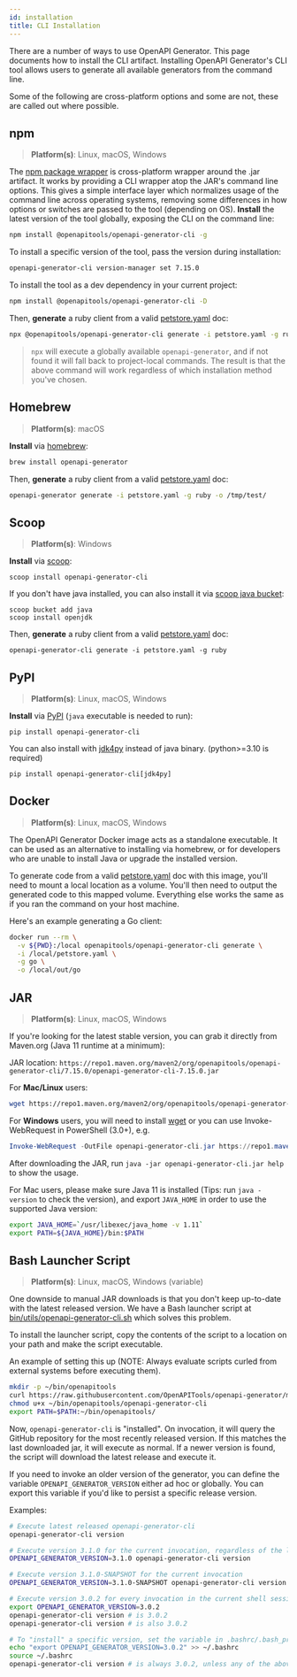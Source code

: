 ```yaml
---
id: installation
title: CLI Installation
---
```


There are a number of ways to use OpenAPI Generator. This page documents how to install the CLI artifact.
Installing OpenAPI Generator's CLI tool allows users to generate all available generators from the command line.

Some of the following are cross-platform options and some are not, these are called out where possible.

## npm

> **Platform(s)**: Linux, macOS, Windows

The [npm package wrapper](https://github.com/openapitools/openapi-generator-cli) is cross-platform wrapper around the .jar artifact. It works by providing a CLI wrapper atop the JAR's command line options. This gives a simple interface layer which normalizes usage of the command line across operating systems, removing some differences in how options or switches are passed to the tool (depending on OS).
**Install** the latest version of the tool globally, exposing the CLI on the command line:

```bash
npm install @openapitools/openapi-generator-cli -g
```

To install a specific version of the tool, pass the version during installation:
<!-- RELEASE_VERSION -->
```bash
openapi-generator-cli version-manager set 7.15.0
```
<!-- /RELEASE_VERSION -->
To install the tool as a dev dependency in your current project:

```bash
npm install @openapitools/openapi-generator-cli -D
```
Then, **generate** a ruby client from a valid [petstore.yaml](https://raw.githubusercontent.com/openapitools/openapi-generator/master/modules/openapi-generator/src/test/resources/3_0/petstore.yaml) doc:

```bash
npx @openapitools/openapi-generator-cli generate -i petstore.yaml -g ruby -o /tmp/test/
```

> `npx` will execute a globally available `openapi-generator`, and if not found it will fall back to project-local commands. The result is that the above command will work regardless of which installation method you've chosen.

## Homebrew

> **Platform(s)**: macOS

**Install** via [homebrew](https://brew.sh/):

```bash
brew install openapi-generator
```

Then, **generate** a ruby client from a valid [petstore.yaml](https://raw.githubusercontent.com/openapitools/openapi-generator/master/modules/openapi-generator/src/test/resources/3_0/petstore.yaml) doc:

```bash
openapi-generator generate -i petstore.yaml -g ruby -o /tmp/test/
```

## Scoop

> **Platform(s)**: Windows

**Install** via [scoop](https://scoop.sh/):

```
scoop install openapi-generator-cli
```

If you don't have java installed, you can also install it via [scoop java bucket](https://github.com/ScoopInstaller/Java/):

```
scoop bucket add java
scoop install openjdk
```

Then, **generate** a ruby client from a valid [petstore.yaml](https://raw.githubusercontent.com/openapitools/openapi-generator/master/modules/openapi-generator/src/test/resources/3_0/petstore.yaml) doc:

```
openapi-generator-cli generate -i petstore.yaml -g ruby
```

## PyPI

> **Platform(s)**: Linux, macOS, Windows

**Install** via [PyPI](https://pypi.org/) (`java` executable is needed to run):

```
pip install openapi-generator-cli
```

You can also install with [jdk4py](https://github.com/activeviam/jdk4py) instead of java binary. (python>=3.10 is required)

```
pip install openapi-generator-cli[jdk4py]
```

## Docker

> **Platform(s)**: Linux, macOS, Windows

The OpenAPI Generator Docker image acts as a standalone executable. It can be used as an alternative to installing via homebrew, or for developers who are unable to install Java or upgrade the installed version.

To generate code from a valid [petstore.yaml](https://raw.githubusercontent.com/openapitools/openapi-generator/master/modules/openapi-generator/src/test/resources/3_0/petstore.yaml) doc with this image, you'll need to mount a local location as a volume.
You'll then need to output the generated code to this mapped volume. Everything else works the same as if you ran the command on your host machine.

Here's an example generating a Go client:

```bash
docker run --rm \
  -v ${PWD}:/local openapitools/openapi-generator-cli generate \
  -i /local/petstore.yaml \
  -g go \
  -o /local/out/go
```

## JAR

> **Platform(s)**: Linux, macOS, Windows

<!-- RELEASE_VERSION -->
If you're looking for the latest stable version, you can grab it directly from Maven.org (Java 11 runtime at a minimum):

JAR location: `https://repo1.maven.org/maven2/org/openapitools/openapi-generator-cli/7.15.0/openapi-generator-cli-7.15.0.jar`

For **Mac/Linux** users:

```bash
wget https://repo1.maven.org/maven2/org/openapitools/openapi-generator-cli/7.15.0/openapi-generator-cli-7.15.0.jar -O openapi-generator-cli.jar
```

For **Windows** users, you will need to install [wget](http://gnuwin32.sourceforge.net/packages/wget.htm) or you can use Invoke-WebRequest in PowerShell (3.0+), e.g.

```powershell
Invoke-WebRequest -OutFile openapi-generator-cli.jar https://repo1.maven.org/maven2/org/openapitools/openapi-generator-cli/7.15.0/openapi-generator-cli-7.15.0.jar
```
<!-- /RELEASE_VERSION -->

After downloading the JAR, run `java -jar openapi-generator-cli.jar help` to show the usage.

For Mac users, please make sure Java 11 is installed (Tips: run `java -version` to check the version), and export `JAVA_HOME` in order to use the supported Java version:

```bash
export JAVA_HOME=`/usr/libexec/java_home -v 1.11`
export PATH=${JAVA_HOME}/bin:$PATH
```

## Bash Launcher Script

> **Platform(s)**: Linux, macOS, Windows (variable)

One downside to manual JAR downloads is that you don't keep up-to-date with the latest released version. We have a Bash launcher script at [bin/utils/openapi-generator-cli.sh](https://raw.githubusercontent.com/OpenAPITools/openapi-generator/master/bin/utils/openapi-generator-cli.sh) which solves this problem.

To install the launcher script, copy the contents of the script to a location on your path and make the script executable.

An example of setting this up (NOTE: Always evaluate scripts curled from external systems before executing them).

```bash
mkdir -p ~/bin/openapitools
curl https://raw.githubusercontent.com/OpenAPITools/openapi-generator/master/bin/utils/openapi-generator-cli.sh > ~/bin/openapitools/openapi-generator-cli
chmod u+x ~/bin/openapitools/openapi-generator-cli
export PATH=$PATH:~/bin/openapitools/
```

Now, `openapi-generator-cli` is "installed". On invocation, it will query the GitHub repository for the most recently released version. If this matches the last downloaded jar,
it will execute as normal. If a newer version is found, the script will download the latest release and execute it.

If you need to invoke an older version of the generator, you can define the variable `OPENAPI_GENERATOR_VERSION` either ad hoc or globally. You can export this variable if you'd like to persist a specific release version.

Examples:

```bash
# Execute latest released openapi-generator-cli
openapi-generator-cli version

# Execute version 3.1.0 for the current invocation, regardless of the latest released version
OPENAPI_GENERATOR_VERSION=3.1.0 openapi-generator-cli version

# Execute version 3.1.0-SNAPSHOT for the current invocation
OPENAPI_GENERATOR_VERSION=3.1.0-SNAPSHOT openapi-generator-cli version

# Execute version 3.0.2 for every invocation in the current shell session
export OPENAPI_GENERATOR_VERSION=3.0.2
openapi-generator-cli version # is 3.0.2
openapi-generator-cli version # is also 3.0.2

# To "install" a specific version, set the variable in .bashrc/.bash_profile
echo "export OPENAPI_GENERATOR_VERSION=3.0.2" >> ~/.bashrc
source ~/.bashrc
openapi-generator-cli version # is always 3.0.2, unless any of the above overrides are done ad hoc
```
